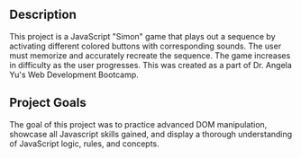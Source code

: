 ## Description

This project is a JavaScript "Simon" game that plays out a sequence by activating different colored buttons with corresponding sounds. The user must memorize and accurately recreate the sequence. The game increases in difficulty as the user progresses. This was created as a part of Dr. Angela Yu's Web Development Bootcamp.

## Project Goals

The goal of this project was to practice advanced DOM manipulation, showcase all Javascript skills gained, and display a thorough understanding of JavaScript logic, rules, and concepts.

